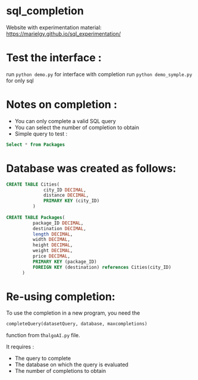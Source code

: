 # sql_completion
Website with experimentation material: https://marielgy.github.io/sql_experimentation/

# Test the interface :
  run ```python demo.py``` for interface with completion
  run ```python demo_symple.py``` for only sql
  
# Notes on completion :
   * You can only complete a valid SQL query
   * You can select the number of completion to obtain
   * Simple query to test : 
   ```sql
   Select * from Packages
   ```
   
# Database was created as follows:
  ```sql
  CREATE TABLE Cities(
                city_ID DECIMAL,
                distance DECIMAL,
                PRIMARY KEY (city_ID)
            )
            
  CREATE TABLE Packages(
            package_ID DECIMAL,
            destination DECIMAL,
            length DECIMAL,
            width DECIMAL,
            height DECIMAL,
            weight DECIMAL,
            price DECIMAL,
            PRIMARY KEY (package_ID)
            FOREIGN KEY (destination) references Cities(city_ID)
        )
  ```
  
  # Re-using completion:
  To use the completion in a new program, you need the 
  ```python 
  completeQuery(datasetQuery, database, maxcompletions)
  ``` 
  function from th```algoAI.py``` file.
  
  It requires :
   * The query to complete
   * The database on which the query is evaluated
   * The number of completions to obtain
  
